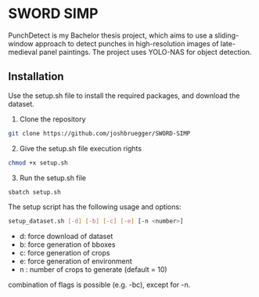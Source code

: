 # SWORD SIMP

PunchDetect is my Bachelor thesis project, which aims to use a sliding-window approach to detect punches in high-resolution images of late-medieval panel paintings. The project uses YOLO-NAS for object detection.

## Installation

Use the setup.sh file to install the required packages, and download the dataset.

1. Clone the repository
```bash
git clone https://github.com/joshbruegger/SWORD-SIMP
```
2. Give the setup.sh file execution rights
```bash
chmod +x setup.sh
```
3. Run the setup.sh file

```bash 
sbatch setup.sh
```

The setup script has the following usage and options:
```bash
setup_dataset.sh [-d] [-b] [-c] [-e] [-n <number>]
```
- d: force download of dataset
- b: force generation of bboxes
- c: force generation of crops
- e: force generation of environment
- n <number>: number of crops to generate (default = 10)

combination of flags is possible (e.g. -bc), except for -n.
